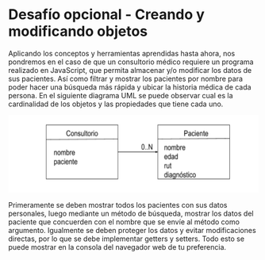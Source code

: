 # Desafío opcional - Creando y modificando objetos

Aplicando los conceptos y herramientas aprendidas hasta ahora, nos pondremos en el caso
de que un consultorio médico requiere un programa realizado en JavaScript, que permita
almacenar y/o modificar los datos de sus pacientes. Así como filtrar y mostrar los pacientes
por nombre para poder hacer una búsqueda más rápida y ubicar la historia médica de cada
persona. En el siguiente diagrama UML se puede observar cual es la cardinalidad de los
objetos y las propiedades que tiene cada uno.

![uml](screenshot/uml.png)

Primeramente se deben mostrar todos los pacientes con sus datos personales, luego
mediante un método de búsqueda, mostrar los datos del paciente que concuerden con el
nombre que se envíe al método como argumento. Igualmente se deben proteger los datos y
evitar modificaciones directas, por lo que se debe implementar getters y setters. Todo esto
se puede mostrar en la consola del navegador web de tu preferencia.
